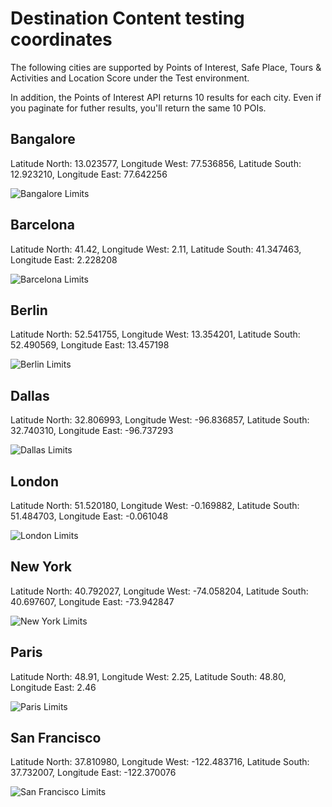 # Destination Content testing coordinates

The following cities are supported by Points of Interest, Safe Place, Tours & Activities and Location Score under the Test environment.

In addition, the Points of Interest API returns 10 results for each city. Even if you paginate for futher results, you'll return the same 10 POIs.  

## Bangalore

 Latitude North: 13.023577, Longitude West: 77.536856, Latitude South: 12.923210, Longitude East: 77.642256 

 ![Bangalore Limits](../images/LimitsBangalore.jpg)

## Barcelona

 Latitude North: 41.42, Longitude West: 2.11, Latitude South: 41.347463, Longitude East: 2.228208 

 ![Barcelona Limits](../images/LimitsBarcelona.jpg)

## Berlin

 Latitude North: 52.541755, Longitude West: 13.354201, Latitude South: 52.490569, Longitude East: 13.457198 

 ![Berlin Limits](../images/LimitsBerlin.jpg)

## Dallas

 Latitude North: 32.806993, Longitude West: -96.836857, Latitude South: 32.740310, Longitude East: -96.737293 

 ![Dallas Limits](../images/LimitsDallas.jpg)

## London

 Latitude North: 51.520180, Longitude West: -0.169882, Latitude South: 51.484703, Longitude East: -0.061048 

 ![London Limits](../images/LimitsLondon.jpg)

## New York

 Latitude North: 40.792027, Longitude West: -74.058204, Latitude South: 40.697607, Longitude East: -73.942847 

 ![New York Limits](../images/LimitsNewYork.jpg)

## Paris

 Latitude North: 48.91, Longitude West: 2.25, Latitude South: 48.80, Longitude East: 2.46 

 ![Paris Limits](../images/LimitsParis.jpg)

## San Francisco

 Latitude North: 37.810980, Longitude West: -122.483716, Latitude South: 37.732007, Longitude East: -122.370076 

 ![San Francisco Limits](../images/LimitsSanFrancisco.jpg)
